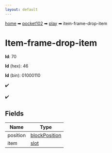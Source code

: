 ```yaml
---
layout: default
---
```


[home](/) ➡ [pocket102](/protocol/pocket102) ➡ [play](/protocol/pocket102/play) ➡ item-frame-drop-item

# Item-frame-drop-item

**Id**: 70

**Id** (hex): 46

**Id** (bin): 01000110

✔️

✔️

## Fields

Name | Type
---|---
position | [blockPosition](/protocol/pocket102/types/block-position)
item | [slot](/protocol/pocket102/types/slot)

